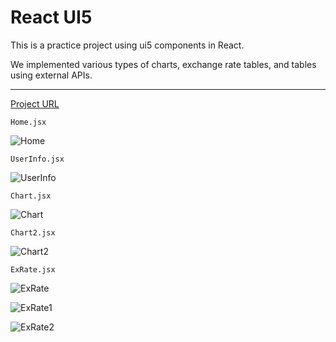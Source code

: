 # React UI5

This is a practice project using ui5 components in React.

We implemented various types of charts, exchange rate tables, and tables using external APIs.

---

[Project URL](https://mesh-kr.cfapps.ap12.hana.ondemand.com/)

`Home.jsx`

![Home](https://s3.us-west-2.amazonaws.com/secure.notion-static.com/6ce80ced-be72-484d-ba31-67597d7005e6/Untitled.png?X-Amz-Algorithm=AWS4-HMAC-SHA256&X-Amz-Content-Sha256=UNSIGNED-PAYLOAD&X-Amz-Credential=AKIAT73L2G45EIPT3X45%2F20230313%2Fus-west-2%2Fs3%2Faws4_request&X-Amz-Date=20230313T065150Z&X-Amz-Expires=86400&X-Amz-Signature=b60e22bee247ff1fc46e0c6bed80a663c393cd375fa8b8efc70ca074dc0558fc&X-Amz-SignedHeaders=host&response-content-disposition=filename%3D%22Untitled.png%22&x-id=GetObject)

`UserInfo.jsx`

![UserInfo](https://s3.us-west-2.amazonaws.com/secure.notion-static.com/65f30f64-0e08-4b13-a712-5ca9d8685c1d/Untitled.png?X-Amz-Algorithm=AWS4-HMAC-SHA256&X-Amz-Content-Sha256=UNSIGNED-PAYLOAD&X-Amz-Credential=AKIAT73L2G45EIPT3X45%2F20230313%2Fus-west-2%2Fs3%2Faws4_request&X-Amz-Date=20230313T065140Z&X-Amz-Expires=86400&X-Amz-Signature=510fe0f586633d124beabba9bd48cfc23b045062f0712b2611771ec037657b61&X-Amz-SignedHeaders=host&response-content-disposition=filename%3D%22Untitled.png%22&x-id=GetObject)

`Chart.jsx`

![Chart](https://s3.us-west-2.amazonaws.com/secure.notion-static.com/55c300cc-943d-4141-b60e-5cbaac68217e/Untitled.png?X-Amz-Algorithm=AWS4-HMAC-SHA256&X-Amz-Content-Sha256=UNSIGNED-PAYLOAD&X-Amz-Credential=AKIAT73L2G45EIPT3X45%2F20230313%2Fus-west-2%2Fs3%2Faws4_request&X-Amz-Date=20230313T065110Z&X-Amz-Expires=86400&X-Amz-Signature=fa9216c077f51c31a05fdb4f2135269d5711528cd9854c3e93c3ebd5c32c2b34&X-Amz-SignedHeaders=host&response-content-disposition=filename%3D%22Untitled.png%22&x-id=GetObject)

`Chart2.jsx`

![Chart2](https://s3.us-west-2.amazonaws.com/secure.notion-static.com/e0995b17-8bae-498d-8b91-a2562272a1d6/Untitled.png?X-Amz-Algorithm=AWS4-HMAC-SHA256&X-Amz-Content-Sha256=UNSIGNED-PAYLOAD&X-Amz-Credential=AKIAT73L2G45EIPT3X45%2F20230313%2Fus-west-2%2Fs3%2Faws4_request&X-Amz-Date=20230313T065100Z&X-Amz-Expires=86400&X-Amz-Signature=926f6692f54f76d768ec4dd98b8a2d5909ae64a2ab7bf2499d7dd9ff981be729&X-Amz-SignedHeaders=host&response-content-disposition=filename%3D%22Untitled.png%22&x-id=GetObject)

`ExRate.jsx`

![ExRate](https://s3.us-west-2.amazonaws.com/secure.notion-static.com/8fedf78b-7d6f-4f28-b217-03893cf7e194/Untitled.png?X-Amz-Algorithm=AWS4-HMAC-SHA256&X-Amz-Content-Sha256=UNSIGNED-PAYLOAD&X-Amz-Credential=AKIAT73L2G45EIPT3X45%2F20230313%2Fus-west-2%2Fs3%2Faws4_request&X-Amz-Date=20230313T065051Z&X-Amz-Expires=86400&X-Amz-Signature=35fc21d2f86f5559b1022d873c7f8e1bbf08cc5d268a423084b2539eb3c65bc3&X-Amz-SignedHeaders=host&response-content-disposition=filename%3D%22Untitled.png%22&x-id=GetObject)

![ExRate1](https://s3.us-west-2.amazonaws.com/secure.notion-static.com/a8f08da2-b238-447c-802d-33d295aefcea/Untitled.png?X-Amz-Algorithm=AWS4-HMAC-SHA256&X-Amz-Content-Sha256=UNSIGNED-PAYLOAD&X-Amz-Credential=AKIAT73L2G45EIPT3X45%2F20230313%2Fus-west-2%2Fs3%2Faws4_request&X-Amz-Date=20230313T064954Z&X-Amz-Expires=86400&X-Amz-Signature=da5236ae7b22486f3fb0966654c16e1b29db2e1c7c839bdd60b3779ddb88fb37&X-Amz-SignedHeaders=host&response-content-disposition=filename%3D%22Untitled.png%22&x-id=GetObject)

![ExRate2](https://s3.us-west-2.amazonaws.com/secure.notion-static.com/26e53e92-4709-45cd-a76b-c41dac940100/Untitled.png?X-Amz-Algorithm=AWS4-HMAC-SHA256&X-Amz-Content-Sha256=UNSIGNED-PAYLOAD&X-Amz-Credential=AKIAT73L2G45EIPT3X45%2F20230313%2Fus-west-2%2Fs3%2Faws4_request&X-Amz-Date=20230313T065036Z&X-Amz-Expires=86400&X-Amz-Signature=f5d5806acf11a25e6ad468624b8e436e4e0a438610ae801e8b4694efb2112ca1&X-Amz-SignedHeaders=host&response-content-disposition=filename%3D%22Untitled.png%22&x-id=GetObject)
